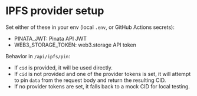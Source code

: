 # IPFS provider setup

Set either of these in your env (local `.env`, or GitHub Actions secrets):

- PINATA_JWT: Pinata API JWT
- WEB3_STORAGE_TOKEN: web3.storage API token

Behavior in `/api/ipfs/pin`:

- If `cid` is provided, it will be used directly.
- If `cid` is not provided and one of the provider tokens is set, it will attempt to pin `data` from the request body and return the resulting CID.
- If no provider tokens are set, it falls back to a mock CID for local testing.
